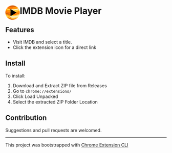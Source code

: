 # <img src="public/icons/icon_48.png" width="45" align="left"> IMDB Movie Player

## Features

- Visit IMDB and select a title.
- Click the extension icon for a direct link

## Install

To install:

1. Download and Extract ZIP file from Releases
2. Go to `chrome://extensions/`
3. Click Load Unpacked
4. Select the extracted ZIP Folder Location

## Contribution

Suggestions and pull requests are welcomed.

---

This project was bootstrapped with [Chrome Extension CLI](https://github.com/dutiyesh/chrome-extension-cli)

